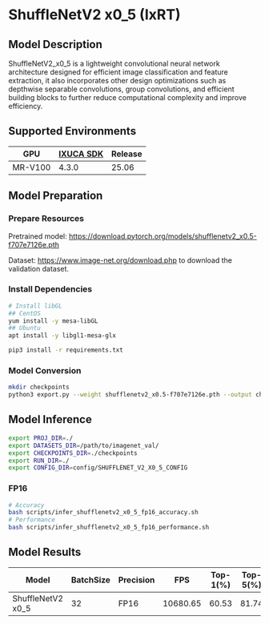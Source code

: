 # ShuffleNetV2 x0_5 (IxRT)

## Model Description

ShuffleNetV2_x0_5 is a lightweight convolutional neural network architecture designed for efficient image classification
and feature extraction, it also incorporates other design optimizations such as depthwise separable convolutions, group
convolutions, and efficient building blocks to further reduce computational complexity and improve efficiency.

## Supported Environments

| GPU    | [IXUCA SDK](https://gitee.com/deep-spark/deepspark#%E5%A4%A9%E6%95%B0%E6%99%BA%E7%AE%97%E8%BD%AF%E4%BB%B6%E6%A0%88-ixuca) | Release |
|--------|-----------|---------|
| MR-V100 | 4.3.0     |  25.06  |

## Model Preparation

### Prepare Resources

Pretrained model: <https://download.pytorch.org/models/shufflenetv2_x0.5-f707e7126e.pth>

Dataset: <https://www.image-net.org/download.php> to download the validation dataset.

### Install Dependencies

```bash
# Install libGL
## CentOS
yum install -y mesa-libGL
## Ubuntu
apt install -y libgl1-mesa-glx

pip3 install -r requirements.txt
```

### Model Conversion

```bash
mkdir checkpoints
python3 export.py --weight shufflenetv2_x0.5-f707e7126e.pth --output checkpoints/shufflenetv2_x0_5.onnx
```

## Model Inference

```bash
export PROJ_DIR=./
export DATASETS_DIR=/path/to/imagenet_val/
export CHECKPOINTS_DIR=./checkpoints
export RUN_DIR=./
export CONFIG_DIR=config/SHUFFLENET_V2_X0_5_CONFIG

```

### FP16

```bash
# Accuracy
bash scripts/infer_shufflenetv2_x0_5_fp16_accuracy.sh
# Performance
bash scripts/infer_shufflenetv2_x0_5_fp16_performance.sh
```

## Model Results

| Model             | BatchSize | Precision | FPS      | Top-1(%) | Top-5(%) |
|-------------------|-----------|-----------|----------|----------|----------|
| ShuffleNetV2 x0_5 | 32        | FP16      | 10680.65 | 60.53    | 81.74    |

